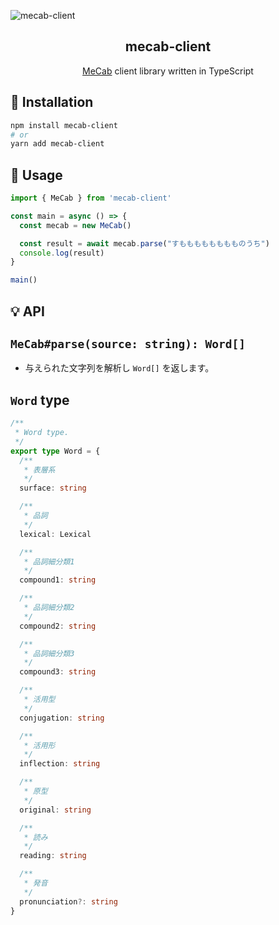 ![mecab-client](https://user-images.githubusercontent.com/24543982/89710195-b959c000-d9bb-11ea-9c7b-8517d2af1406.png)

<h2 align="center">mecab-client</h2>
<p align="center"><a href="https://taku910.github.io/mecab/" about="_blank">MeCab</a> client library written in TypeScript</p>
<div align="center"></div>

## 🚀 Installation

```bash
npm install mecab-client
# or
yarn add mecab-client
```

## 🔧 Usage

```ts
import { MeCab } from 'mecab-client'

const main = async () => {
  const mecab = new MeCab()

  const result = await mecab.parse("すもももももももものうち")
  console.log(result)
}

main()
```

## 💡 API

## `MeCab#parse(source: string): Word[]`

- 与えられた文字列を解析し `Word[]` を返します。

## `Word` type

```ts
/**
 * Word type.
 */
export type Word = {
  /**
   * 表層系
   */
  surface: string

  /**
   * 品詞
   */
  lexical: Lexical

  /**
   * 品詞細分類1
   */
  compound1: string

  /**
   * 品詞細分類2
   */
  compound2: string

  /**
   * 品詞細分類3
   */
  compound3: string

  /**
   * 活用型
   */
  conjugation: string

  /**
   * 活用形
   */
  inflection: string

  /**
   * 原型
   */
  original: string

  /**
   * 読み
   */
  reading: string

  /**
   * 発音
   */
  pronunciation?: string
}
```
